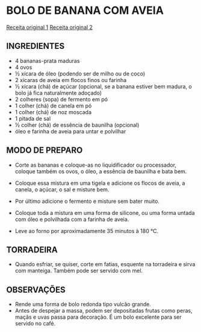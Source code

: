 # BOLO DE BANANA COM AVEIA

[Receita original 1](https://www.amandocozinhar.com/2019/03/bolo-de-banana-com-aveia.html#ixzz6hqaALqZu)
[Receita original 2](https://www.panelinha.com.br/receita/Bolo-de-banana-com-aveia)

## INGREDIENTES

- 4 bananas-prata maduras
- 4 ovos
- ½ xícara de óleo (podendo ser de milho ou de coco)
- 2 xícaras de aveia em flocos finos ou farinha
- ½ xícara (chá) de açúcar (opcional, se a banana estiver bem madura, o bolo já
fica naturalmente adoçado)
- 2 colheres (sopa) de fermento em pó
- 1 colher (chá) de canela em pó
- 1 colher (chá) de noz moscada
- 1 pitada de sal
- ½ colher (chá) de essência de baunilha (opcional)
- óleo e farinha de aveia para untar e polvilhar

## MODO DE PREPARO

- Corte as bananas e coloque-as no liquidificador ou processador, coloque também
os ovos, o óleo, a essência de baunilha e bata bem.

- Coloque essa mistura em uma tigela e adicione os flocos de aveia, a canela, o
açúcar, o sal e misture bem.

- Por último adicione o fermento e misture sem bater muito.

- Coloque toda a mistura em uma forma de silicone, ou uma forma untada com óleo
e polvilhada com a farinha de aveia.

- Leve ao forno por aproximadamente 35 minutos à 180 °C.

## TORRADEIRA

- Quando esfriar, se quiser, corte em fatias, esquente na torradeira e sirva com
manteiga. Também pode ser servido com mel.

## OBSERVAÇÕES

- Rende uma forma de bolo redonda tipo vulcão grande.
- Antes de despejar a massa, podem ser depositadas frutas como peras, maçãs e
uvas passa para decoração. É um bolo excelente para ser servido no café.
